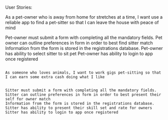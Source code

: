 User Stories:

As a pet-owner who is away from home for stretches at a time, I want use a reliable app to find a pet-sitter so that I can leave the house with peace of mind

Pet-owner must submit a form with completing all the mandatory fields.
Pet owner can outline preferences in form in order to best find sitter match
Information from the form is stored in the registrations database.
Pet-owner has ability to select sitter to sit pet
Pet-owner has ability to login to app once registered

~~~

As someone who loves animals, I want to work gigs pet-sitting so that I can earn some extra cash doing what I like 


Sitter must submit a form with completing all the mandatory fields.
Sitter can outline preferences in form in order to best present their self for owner match
Information from the form is stored in the registrations database.
Sitter has ability to present their skill set and rate for owners
Sitter has ability to login to app once registered

